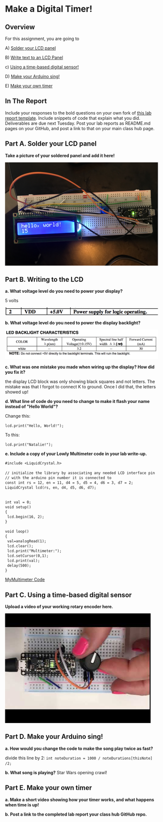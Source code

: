 # Make a Digital Timer!
 
## Overview
For this assignment, you are going to 

A) [Solder your LCD panel](#part-a-solder-your-lcd-panel)

B) [Write text to an LCD Panel](#part-b-writing-to-the-lcd) 

c) [Using a time-based digital sensor!](#part-c-using-a-time-based-digital-sensor)

D) [Make your Arduino sing!](#part-d-make-your-arduino-sing)

E) [Make your own timer](#part-e-make-your-own-timer) 
 
## In The Report
Include your responses to the bold questions on your own fork of [this lab report template](https://github.com/FAR-Lab/IDD-Fa18-Lab2). Include snippets of code that explain what you did. Deliverables are due next Tuesday. Post your lab reports as README.md pages on your GitHub, and post a link to that on your main class hub page.

## Part A. Solder your LCD panel

**Take a picture of your soldered panel and add it here!**

![a relative link](./lcd.JPG)

## Part B. Writing to the LCD
 
**a. What voltage level do you need to power your display?**

5 volts

![a relative link](./pwr.png)


**b. What voltage level do you need to power the display backlight?**

![a relative link](./backlight.png)
   
**c. What was one mistake you made when wiring up the display? How did you fix it?**

the display LCD block was only showing black squares and not letters. The mistake was that I forgot to connect K to ground. Once I did that, the letters showed up!

**d. What line of code do you need to change to make it flash your name instead of "Hello World"?**

Change this:

`lcd.print("Hello, World!");`

To this:

`lcd.print("Natalie!");`

 
**e. Include a copy of your Lowly Multimeter code in your lab write-up.**
```// include the library code:
#include <LiquidCrystal.h>

// initialize the library by associating any needed LCD interface pin
// with the arduino pin number it is connected to
const int rs = 12, en = 11, d4 = 5, d5 = 4, d6 = 3, d7 = 2;
LiquidCrystal lcd(rs, en, d4, d5, d6, d7);


int val = 0;
void setup()
{
 lcd.begin(16, 2);
}

void loop()
{
 val=analogRead(1);
 lcd.clear();
 lcd.print("Multimeter:");
 lcd.setCursor(0,1);
 lcd.print(val);
 delay(500);
}

```

[MyMultimeter Code](./myMultimeter.ino)

## Part C. Using a time-based digital sensor

**Upload a video of your working rotary encoder here.**

[![Watch the video](/rotary_encoder.jpg)](https://youtu.be/jHAf-oOzHb0)


## Part D. Make your Arduino sing!

**a. How would you change the code to make the song play twice as fast?**

divide this line by 2:
`
int noteDuration = 1000 / noteDurations[thisNote] /2;
`
 
**b. What song is playing?**
Star Wars opening crawl!

## Part E. Make your own timer

**a. Make a short video showing how your timer works, and what happens when time is up!**

**b. Post a link to the completed lab report your class hub GitHub repo.**
